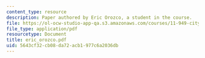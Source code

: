 ```yaml
---
content_type: resource
description: Paper authored by Eric Orozco, a student in the course.
file: https://ol-ocw-studio-app-qa.s3.amazonaws.com/courses/11-949-city-visions-past-and-future-spring-2004/5643cf32cb08da72acb1977c6a2036db_eric_orozco.pdf
file_type: application/pdf
resourcetype: Document
title: eric_orozco.pdf
uid: 5643cf32-cb08-da72-acb1-977c6a2036db
---
```

